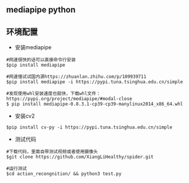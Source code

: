 ## mediapipe python

## 环境配置

- 安装mediapipe

```shell
#网速很快的话可以直接命令行安装
$pip install mediapipe

#网速慢试试国内源https://zhuanlan.zhihu.com/p/109939711
$pip install mediapipe -i https://pypi.tuna.tsinghua.edu.cn/simple

#发现使用whl安装速度也挺快，下载whl文件：https://pypi.org/project/mediapipe/#modal-close
$ pip install mediapipe-0.8.3.1-cp39-cp39-manylinux2014_x86_64.whl  

```

- 安装cv2

```shell
$pip install cv-py -i https://pypi.tuna.tsinghua.edu.cn/simple
```

- 测试代码

```shell
#下载代码，里面自带测试视频或者使用摄像头
$git clone https://github.com/XiangLiHealthy/spider.git

#运行测试
$cd action_recongnition/ && python3 test.py
```

